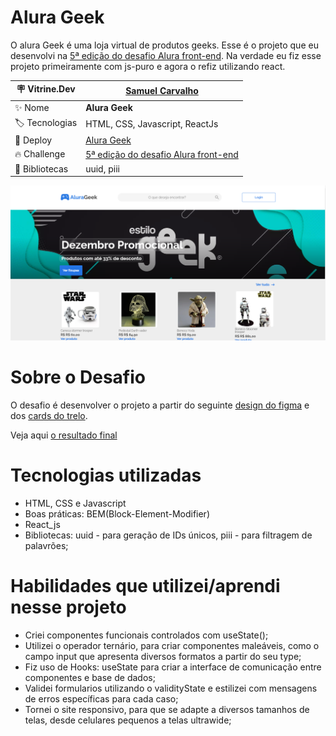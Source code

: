 # Alura Geek
O alura Geek é uma loja virtual de produtos geeks. Esse é o projeto que eu desenvolvi na [5ª edição do desafio Alura front-end](https://www.alura.com.br/challenges/front-end-5//semana-01-criando-loja-interface-cliente). Na verdade eu fiz esse projeto primeiramente com js-puro e agora o refiz utilizando react.

| :placard: Vitrine.Dev     |[Samuel Carvalho](https://cursos.alura.com.br/vitrinedev/samurai-samuka)|
| ------------------------  | --- |
| :sparkles: Nome           | **Alura Geek**
| :label: Tecnologias       | HTML, CSS, Javascript, ReactJs
| :rocket: Deploy           | [Alura Geek](https://alura-geek-reactjs.vercel.app/)
| :fire: Challenge    | [5ª edição do desafio Alura front-end](https://www.alura.com.br/challenges/front-end-5//semana-01-criando-loja-interface-cliente)
| :link: Bibliotecas        | uuid, piii

![](https://github.com/SamuraiSamuka/Challenge_Front-5--Alura_Geek_React/blob/main/public/AluraGeek.png?raw=true#vitrinedev)

# Sobre o Desafio
O desafio é desenvolver o projeto a partir do seguinte [design do figma](https://www.figma.com/file/fR9qvy3gU53s2q5efeMpy9/AluraGeek---Challenge?node-id=0%3A1) e dos [cards do trelo](https://trello.com/b/YahtquUC/challenge-front-end-semana-1).

Veja aqui [o resultado final](https://challenge-front-5-alura-geek-react.vercel.app/)

# Tecnologias utilizadas

* HTML, CSS e Javascript
* Boas práticas: BEM(Block-Element-Modifier)
* React_js
* Bibliotecas: uuid - para geração de IDs únicos, piii - para filtragem de palavrões;

# Habilidades que utilizei/aprendi nesse projeto

* Criei componentes funcionais controlados com useState();
* Utilizei o operador ternário, para criar componentes maleáveis, como o campo input que apresenta diversos formatos a partir do seu type;
* Fiz uso de Hooks: useState para criar a interface de comunicação entre componentes e base de dados;
* Validei formularios utilizando o validityState e estilizei com mensagens de erros específicas para cada caso;
* Tornei o site responsivo, para que se adapte a diversos tamanhos de telas, desde celulares pequenos a telas ultrawide;